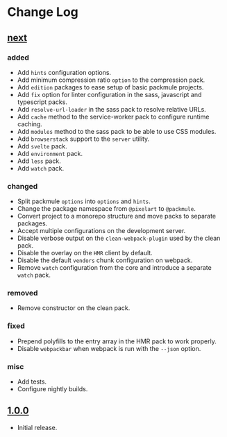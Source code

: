 # Change Log

## [next]

### added
* Add `hints` configuration options.
* Add minimum compression ratio `option` to the compression pack.
* Add `edition` packages to ease setup of basic packmule projects.
* Add `fix` option for linter configuration in the sass, javascript and typescript packs.
* Add `resolve-url-loader` in the sass pack to resolve relative URLs.
* Add `cache` method to the service-worker pack to configure runtime caching.
* Add `modules` method to the sass pack to be able to use CSS modules.
* Add `browserstack` support to the `server` utility.
* Add `svelte` pack.
* Add `environment` pack.
* Add `less` pack.
* Add `watch` pack.

### changed
* Split packmule `options` into `options` and `hints`.
* Change the package namespace from `@pixelart` to `@packmule`.
* Convert project to a monorepo structure and move packs to separate packages.
* Accept multiple configurations on the development server.
* Disable verbose output on the `clean-webpack-plugin` used by the clean pack.
* Disable the overlay on the `HMR` client by default.
* Disable the default `vendors` chunk configuration on webpack.
* Remove `watch` configuration from the core and introduce a separate `watch` pack.

### removed
* Remove constructor on the clean pack.

### fixed
* Prepend polyfills to the entry array in the HMR pack to work properly.
* Disable `webpackbar` when webpack is run with the `--json` option.

### misc
* Add tests.
* Configure nightly builds.

## [1.0.0]

* Initial release.

[next]: https://github.com/packmule/packmule/compare/v1.0.0...HEAD
[1.0.0]: https://github.com/packmule/packmule/releases/tag/v1.0.0

